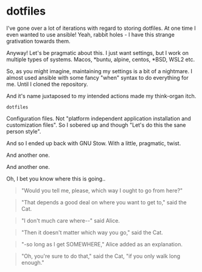 # dotfiles

I've gone over a lot of iterations with regard to storing dotfiles. At one time I even wanted
to use ansible! Yeah, rabbit holes - I have this strange grativation towards them.

Anyway! Let's be pragmatic about this. I just want settings, but I work on multiple types
of systems. Macos, *buntu, alpine, centos, *BSD, WSL2 etc.

So, as you might imagine, maintaining my settings is a bit of a nightmare. I almost used ansible
with some fancy "when" syntax to do everything for me. Until I cloned the repository.

And it's name juxtaposed to my intended actions made my think-organ itch.

`dotfiles`

Configuration files. Not "platform independent application installation and customization files".
So I sobered up and though "Let's do this the sane person style".

And so I ended up back with GNU Stow. With a little, pragmatic, twist.

And another one.

And another one.

Oh, I bet you know where this is going..

> "Would you tell me, please, which way I ought to go from here?"

> "That depends a good deal on where you want to get to," said the Cat.

> "I don't much care where--" said Alice.

> "Then it doesn't matter which way you go," said the Cat.

> "-so long as I get SOMEWHERE," Alice added as an explanation.

> "Oh, you're sure to do that," said the Cat, "if you only walk long enough."
